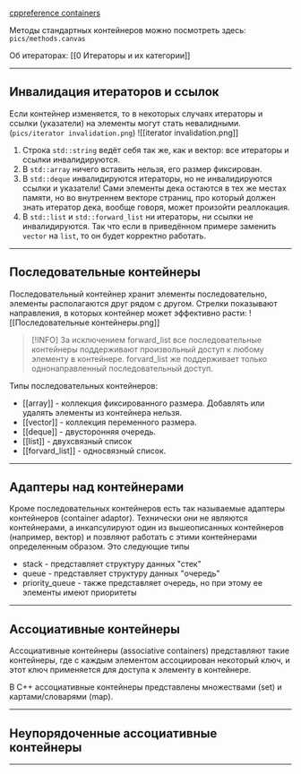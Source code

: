 [cppreference containers](https://en.cppreference.com/w/cpp/container)

Методы стандартных контейнеров можно посмотреть здесь: `pics/methods.canvas`

Об итераторах: [[0 Итераторы и их категории]]

***
## Инвалидация итераторов и ссылок

Если контейнер изменяется, то в некоторых случаях итераторы и ссылки (указатели) на элементы могут стать невалидными. (`pics/iterator invalidation.png`)
![[iterator invalidation.png]]
1. Строка `std::string` ведёт себя так же, как и вектор: все итераторы и ссылки инвалидируются.
2. В `std::array` ничего вставить нельзя, его размер фиксирован.
3. В `std::deque` инвалидируются итераторы, но не инвалидируются ссылки и указатели! Сами элементы дека остаются в тех же местах памяти, но во внутреннем векторе страниц, про который должен знать итератор дека, вообще говоря, может произойти реаллокация.
4. В `std::list` и `std::forward_list` ни итераторы, ни ссылки не инвалидируются. Так что если в приведённом примере заменить `vector` на `list`, то он будет корректно работать.

***
## Последовательные контейнеры

Последовательный контейнер хранит элементы последовательно, элементы располагаются друг рядом с другом. Стрелки показывают направления, в которых контейнер может эффективно расти:
![[Последовательные контейнеры.png]]

> [!INFO]
> За исключением forward_list все последовательные контейнеры  поддерживают произвольный доступ к любому элементу в контейнере. forvard_list же поддерживает только однонаправленный последовательный доступ.

Типы последовательных контейнеров:

- [[array]] - коллекция фиксированного размера. Добавлять или удалять элементы из контейнера нельзя.
- [[vector]] - коллекция переменного размера. 
- [[deque]] - двусторонняя очередь.
- [[list]] - двухсвязный список
- [[forvard_list]] - односвязный список.

***
## Адаптеры над контейнерами

Кроме последовательных контейнеров есть так называемые адаптеры контейнеров (container adaptor). Технически они не являются контейнерами, а инкапсулируют один из вышеописанных контейнеров (например, вектор) и позвляют работать с этими контейнерами определенным образом. Это следующие типы

- stack - представляет структуру данных "стек"
- queue - представляет структуру данных "очередь"
- priority_queue - также представляет очередь, но при этому ее элементы имеют приоритеты

***
## Ассоциативные контейнеры

Ассоциативные контейнеры (associative containers) представляют такие контейнеры, где с каждым элементом ассоциирован некоторый ключ, и этот ключ применяется для доступа к элементу в контейнере.

В С++ ассоциативные контейнеры представлены множествами (set) и картами/словарями (map).

***
## Неупорядоченные ассоциативные контейнеры



***